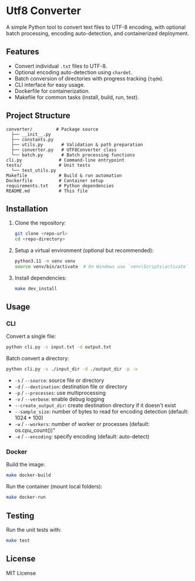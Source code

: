 # Utf8 Converter

A simple Python tool to convert text files to UTF-8 encoding, with optional batch processing, encoding auto-detection, and containerized deployment.

## Features

* Convert individual `.txt` files to UTF-8.
* Optional encoding auto-detection using `chardet`.
* Batch conversion of directories with progress tracking (`tqdm`).
* CLI interface for easy usage.
* Dockerfile for containerization.
* Makefile for common tasks (install, build, run, test).

## Project Structure

```
converter/         # Package source
  ├── __init__.py
  ├── constants.py
  ├── utils.py       # Validation & path preparation
  ├── converter.py   # UTF8Converter class
  └── batch.py       # Batch processing functions
cli.py              # Command-line entrypoint
tests/              # Unit tests
  └── test_utils.py
Makefile            # Build & run automation
Dockerfile          # Container setup
requirements.txt    # Python dependencies
README.md           # This file
```

## Installation

1. Clone the repository:

   ```bash
   git clone <repo-url>
   cd <repo-directory>
   ```
   
2. Setup a virtual environment (optional but recommended):

   ```bash
   python3.11 -m venv venv
   source venv/bin/activate  # On Windows use `venv\Scripts\activate`
   ```
3. Install dependencies:

   ```bash
   make dev_install
   ```

## Usage

### CLI

Convert a single file:

```bash
python cli.py -s input.txt -d output.txt
```

Batch convert a directory:

```bash
python cli.py -s ./input_dir -d ./output_dir -p -v
```

* `-s` / `--source`: source file or directory
* `-d` / `--destination`: destination file or directory
* `-p` / `--processes`: use multiprocessing
* `-v` / `--verbose`: enable debug logging
* `--create_output_dir`: create destination directory if it doesn't exist
* `--sample_size`: number of bytes to read for encoding detection (default: 1024 * 100)
* `-w` / `--workers`: number of worker or processes (default: os.cpu_count())"
* `-e` / `--encoding`: specify encoding (default: auto-detect)

### Docker

Build the image:

```bash
make docker-build
```

Run the container (mount local folders):

```bash
make docker-run
```

## Testing

Run the unit tests with:

```bash
make test
```

## License

MIT License
